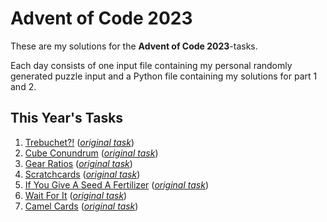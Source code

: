 # Advent of Code 2023

These are my solutions for the **Advent of Code 2023**-tasks.

Each day consists of one input file containing my personal randomly generated puzzle input and a Python file containing my solutions for part 1 and 2.

## This Year's Tasks

1. [Trebuchet?!](https://github.com/Nuhser/Advent-of-Code/blob/master/2023/day01.py) (*[original task](https://adventofcode.com/2023/day/1)*)
2. [Cube Conundrum](https://github.com/Nuhser/Advent-of-Code/blob/master/2023/day02.py) (*[original task](https://adventofcode.com/2023/day/2)*)
3. [Gear Ratios](https://github.com/Nuhser/Advent-of-Code/blob/master/2023/day03.py) (*[original task](https://adventofcode.com/2023/day/3)*)
4. [Scratchcards](https://github.com/Nuhser/Advent-of-Code/blob/master/2023/day04.py) (*[original task](https://adventofcode.com/2023/day/4)*)
5. [If You Give A Seed A Fertilizer](https://github.com/Nuhser/Advent-of-Code/blob/master/2023/day05.py) (*[original task](https://adventofcode.com/2023/day/5)*)
6. [Wait For It](https://github.com/Nuhser/Advent-of-Code/blob/master/2023/day06.py) (*[original task](https://adventofcode.com/2023/day/6)*)
7. [Camel Cards](https://github.com/Nuhser/Advent-of-Code/blob/master/2023/day07.py) (*[original task](https://adventofcode.com/2023/day/7)*)

